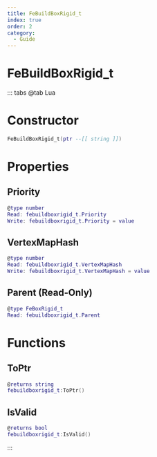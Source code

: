 ```yaml
---
title: FeBuildBoxRigid_t
index: true
order: 2
category:
  - Guide
---
```


# FeBuildBoxRigid_t

::: tabs
@tab Lua
# Constructor
```lua
FeBuildBoxRigid_t(ptr --[[ string ]])
```
# Properties
## Priority 
```lua
@type number
Read: febuildboxrigid_t.Priority
Write: febuildboxrigid_t.Priority = value
```
## VertexMapHash 
```lua
@type number
Read: febuildboxrigid_t.VertexMapHash
Write: febuildboxrigid_t.VertexMapHash = value
```
## Parent (Read-Only)
```lua
@type FeBoxRigid_t
Read: febuildboxrigid_t.Parent
```
# Functions
## ToPtr
```lua
@returns string
febuildboxrigid_t:ToPtr()
```
## IsValid
```lua
@returns bool
febuildboxrigid_t:IsValid()
```

:::